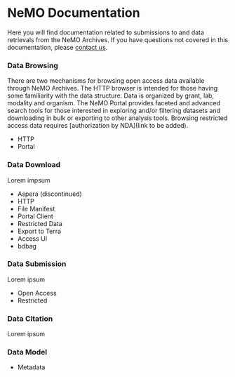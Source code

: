 # NeMO Documentation

Here you will find documentation related to submissions to and data retrievals from the NeMO Archives.
If you have questions not covered in this documentation, please [contact us](https://nemoarchive.org/contact.php).

### Data Browsing
There are two mechanisms for browsing open access data available through NeMO Archives. The HTTP browser is intended for those having some familiarity with the data structure. Data is organized by grant, lab, modality and organism. 
The NeMO Portal provides faceted and advanced search tools for those interested in exploring and/or filtering datasets and downloading in bulk or exporting to other analysis tools. Browsing restricted access data requires [authorization by NDA](link to be added).  
  
  
 * HTTP
 * Portal

### Data Download
Lorem impsum  
  
  
 * Aspera (discontinued)
 * HTTP
 * File Manifest
 * Portal Client
 * Restricted Data
 * Export to Terra
 * Access UI
  * bdbag

### Data Submission
Lorem ipsum  
  
  
 * Open Access
 * Restricted

### Data Citation
Lorem ipsum  
  

### Data Model
 * Metadata


